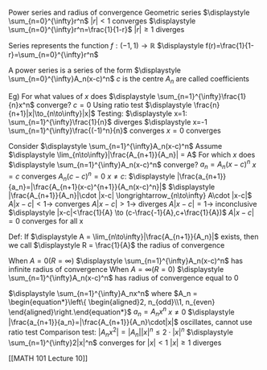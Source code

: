 Power series and radius of convergence
Geometric series $\displaystyle \sum_{n=0}^{\infty}r^n$
	$|r| < 1$ converges
		$\displaystyle \sum_{n=0}^{\infty}r^n=\frac{1}{1-r}$
	$|r| \geq 1$ diverges

Series represents the function
	$f: (-1,1)\to \mathbb{R}$
	$\displaystyle f(r)=\frac{1}{1-r}=\sum_{n=0}^{\infty}r^n$

A power series is a series of the form
	$\displaystyle \sum_{n=0}^{\infty}A_n(x-c)^n$
		$c$ is the centre
		$A_n$ are called coefficients

Eg) For what values of $x$ does $\displaystyle \sum_{n=1}^{\infty}\frac{1}{n}x^n$ converge?
	$c=0$
	Using ratio test
	$\displaystyle \frac{n}{n+1}|x|\to_{n\to\infty}|x|$
	Testing:
		$\displaystyle x=1: \sum_{n=1}^{\infty}\frac{1}{n}$ diverges
		$\displaystyle x=-1 \sum_{n=1}^{\infty}\frac{(-1)^n}{n}$ converges
		$x=0$ converges

Consider $\displaystyle \sum_{n=1}^{\infty}A_n(x-c)^n$
	Assume $\displaystyle \lim_{n\to\infty}|\frac{A_{n+1}}{A_n}| = A$
		For which $x$ does $\displaystyle \sum_{n=1}^{\infty}A_n(x-c)^n$ converge?
			$\displaystyle a_n = A_n(x-c)^n$
			$x=c$ converges $A_n(c-c)^n=0$
			$x\neq c$:
				$\displaystyle |\frac{a_{n+1}}{a_n}=|\frac{A_{n+1}(x-c)^{n+1}}{A_n(x-c)^n}|$
				$\displaystyle |\frac{A_{n+1}}{A_n}|\cdot |x-c| \longrightarrow_{n\to\infty} A\cdot |x-c|$
					$A|x-c| < 1 \to$ converges
					$A|x-c| > 1 \to$ diverges
					$A|x-c| = 1 \to$ inconclusive
						$\displaystyle |x-c|<\frac{1}{A} \to (c-\frac{-1}{A},c+\frac{1}{A})$
						$A|x-c| = 0$ converges for all x

Def: If $\displaystyle A = \lim_{n\to\infty}|\frac{A_{n+1}}{A_n}|$ exists, then we call $\displaystyle R = \frac{1}{A}$ the radius of convergence

When $A=0 (R=\infty)$
	$\displaystyle \sum_{n=1}^{\infty}A_n(x-c)^n$ has infinite radius of convergence
When $A = \infty(R=0)$
	$\displaystyle \sum_{n=1}^{\infty}A_n(x-c)^n$ has radius of convergence equal to 0

$\displaystyle \sum_{n=1}^{\infty}A_nx^n$ where $A_n = \begin{equation*}\left\{ \begin{aligned}2, n_{odd}\\1, n_{even} \end{aligned}\right.\end{equation*}$
	$a_n = A_nx^n$
	$x\neq 0$
	$\displaystyle |\frac{a_{n+1}}{a_n}=|\frac{A_{n+1}}{A_n}\cdot|x|$
		oscillates, cannot use ratio test
	Comparison test:
	$\displaystyle |A_nx^2| = |A_n||x|^n \leq 2\cdot|x|^n$
		$\displaystyle \sum_{n=1}^{\infty}2|x|^n$ converges for $|x|<1$
			$|x| \geq 1$ diverges

[[MATH 101 Lecture 10]]